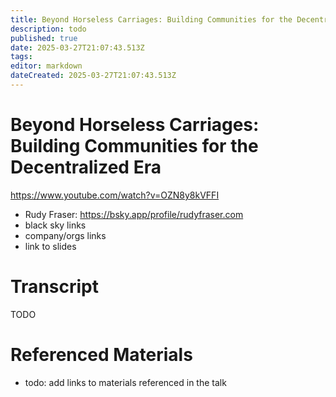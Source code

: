 ```yaml
---
title: Beyond Horseless Carriages: Building Communities for the Decentralized Era
description: todo
published: true
date: 2025-03-27T21:07:43.513Z
tags: 
editor: markdown
dateCreated: 2025-03-27T21:07:43.513Z
---
```


# Beyond Horseless Carriages: Building Communities for the Decentralized Era
https://www.youtube.com/watch?v=OZN8y8kVFFI
- Rudy Fraser: https://bsky.app/profile/rudyfraser.com
- black sky links
- company/orgs links
- link to slides

# Transcript
TODO

# Referenced Materials
- todo: add links to materials referenced in the talk